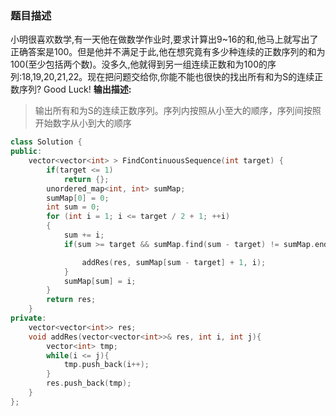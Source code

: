 ### 题目描述
小明很喜欢数学,有一天他在做数学作业时,要求计算出9~16的和,他马上就写出了正确答案是100。但是他并不满足于此,他在想究竟有多少种连续的正数序列的和为100(至少包括两个数)。没多久,他就得到另一组连续正数和为100的序列:18,19,20,21,22。现在把问题交给你,你能不能也很快的找出所有和为S的连续正数序列? Good Luck!
**输出描述:**
> 输出所有和为S的连续正数序列。序列内按照从小至大的顺序，序列间按照开始数字从小到大的顺序

```C++
class Solution {
public:
    vector<vector<int> > FindContinuousSequence(int target) {
		if(target <= 1)
			return {};
		unordered_map<int, int> sumMap;
		sumMap[0] = 0;
		int sum = 0;
		for (int i = 1; i <= target / 2 + 1; ++i)
		{
			sum += i;
			if(sum >= target && sumMap.find(sum - target) != sumMap.end()){

				addRes(res, sumMap[sum - target] + 1, i);
			}
			sumMap[sum] = i;
		}
		return res;
	}
private:
	vector<vector<int>> res;
	void addRes(vector<vector<int>>& res, int i, int j){
		vector<int> tmp;
		while(i <= j){
			tmp.push_back(i++);
		}
		res.push_back(tmp);
	}
};
```